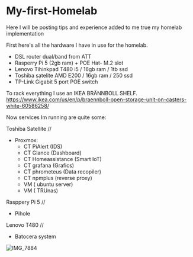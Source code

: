 # My-first-Homelab
Here I will be posting tips and experience added to me true my homelab implementation

First here's all the hardware I have in use for the homelab.

- DSL router dual/band from ATT
- Rasperry Pi 5 (2gb ram) + POE Hat- M.2 slot
- Lenovo Tihinkpad T480 i5 / 16gb ram / 1tb ssd
- Toshiba satelite AMD E200 / 16gb ram / 250 ssd
- TP-Link Gigabit 5 port POE switch

To rack everything I use an IKEA BRÄNNBOLL SHELF.
https://www.ikea.com/us/en/p/braennboll-open-storage-unit-on-casters-white-60586258/

Now services Im running are quite some:

Toshiba Satellite //
- Proxmox:
   - CT PiAlert (IDS)
   - CT Glance (Dashboard)
   - CT Homeassistance (Smart IoT)
   - CT grafana (Grafics)
   - CT phrometeus (Data recopiler)
   - CT npmplus (reverse proxy)
   - VM ( ubuntu server)
   - VM ( TRUnas)

Rasppery Pi 5 //
- Pihole

Lenovo T480 //
- Batocera system

![IMG_7884](https://github.com/user-attachments/assets/9fb459bd-44cb-478c-adab-9440e21433f7)
